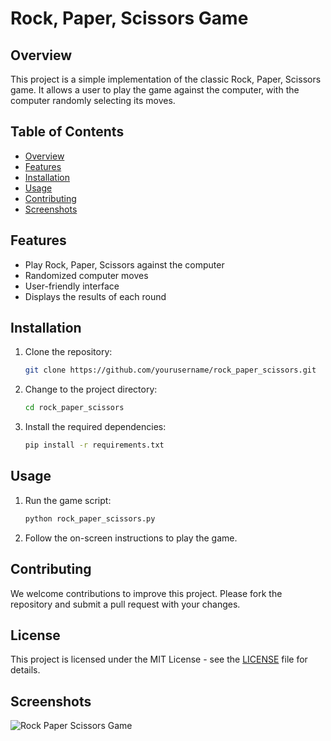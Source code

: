 # Rock, Paper, Scissors Game

## Overview

This project is a simple implementation of the classic Rock, Paper, Scissors game. It allows a user to play the game against the computer, with the computer randomly selecting its moves.

## Table of Contents

- [Overview](#overview)
- [Features](#features)
- [Installation](#installation)
- [Usage](#usage)
- [Contributing](#contributing)
- [Screenshots](#screenshots)

## Features

- Play Rock, Paper, Scissors against the computer
- Randomized computer moves
- User-friendly interface
- Displays the results of each round

## Installation

1. Clone the repository:
    ```sh
    git clone https://github.com/yourusername/rock_paper_scissors.git
    ```
2. Change to the project directory:
    ```sh
    cd rock_paper_scissors
    ```
3. Install the required dependencies:
    ```sh
    pip install -r requirements.txt
    ```

## Usage

1. Run the game script:
    ```sh
    python rock_paper_scissors.py
    ```
2. Follow the on-screen instructions to play the game.

## Contributing

We welcome contributions to improve this project. Please fork the repository and submit a pull request with your changes.

## License

This project is licensed under the MIT License - see the [LICENSE](LICENSE) file for details.

## Screenshots

![Rock Paper Scissors Game](screenshots/rock_paper_scissors.png)

